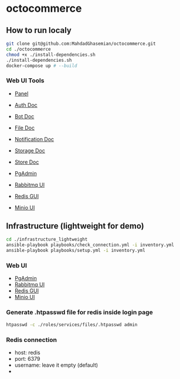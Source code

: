 # octocommerce

## How to run localy

```bash
git clone git@github.com:MahdadGhasemian/octocommerce.git
cd ./octocommerce
chmod +x ./install-dependencies.sh
./install-dependencies.sh
docker-compose up # --build
```

### Web UI Tools

- [Panel](http://localhost:4058/panel/)

- [Auth Doc](http://localhost:4058/auth/docs#)
- [Bot Doc](http://localhost:4058/bot/docs#)
- [File Doc](http://localhost:4058/file/docs#)
- [Notification Doc](http://localhost:4058/notification/docs#)
- [Storage Doc](http://localhost:4058/storage/docs#)
- [Store Doc](http://localhost:4058/store/docs#)

- [PgAdmin](http://localhost:8088/)
- [Rabbitmq UI](http://localhost:15678/)
- [Redis GUI](http://localhost:5548/)
- [Minio UI](http://localhost:9001/)

## Infrastructure (lightweight for demo)

```bash
cd ./infrastructure_lightweight
ansible-playbook playbooks/check_connection.yml -i inventory.yml
ansible-playbook playbooks/setup.yml -i inventory.yml
```

### Web UI

- [PgAdmin](https://pgadmin.octocommerce.ir/)
- [Rabbitmq UI](https://rabbitmq.octocommerce.ir/)
- [Redis GUI](https://redisinsight.octocommerce.ir/)
- [Minio UI](https://minio.octocommerce.ir/)

### Generate .htpasswd file for redis inside login page

```bash
htpasswd -c ./roles/services/files/.htpasswd admin
```

### Redis connection

- host: redis
- port: 6379
- username: leave it empty (default)
-
